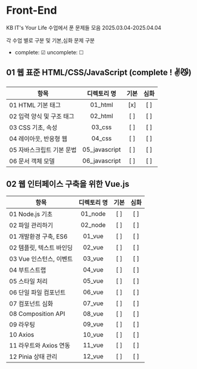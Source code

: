 # Front-End

KB IT's Your Life 수업에서 푼 문제들 모음
2025.03.04-2025.04.04

각 수업 별로 구분 및 기본,심화 문제 구분

- complete: ☑ uncomplete: ☐

## 01 웹 표준 HTML/CSS/JavaScript (complete ! ✌😼)
| 항목 | 디렉토리 명 | 기본 | 심화 | 
|------|:----:|:----:|:----:|
| 01 HTML 기본 태그 | 01_html | [x] | [ ] | 
| 02 입력 양식 및 구조 태그 | 02_html | [ ] | [ ] |  
| 03 CSS 기초, 속성 | 03_css | [ ] | [ ] |  
| 04 레이아웃, 반응형 웹 | 04_css | [ ] | [ ] |  
| 05 자바스크립트 기본 문법 | 05_javascript | [ ] | [ ] |  
| 06 문서 객체 모델 | 06_javascript | [ ] | [ ] | 


## 02 웹 인터페이스 구축을 위한 Vue.js

| 항목 | 디렉토리 명 | 기본 | 심화 | 
|------|:----:|:----:|:----:|
| 01 Node.js 기초 | 01_node | [ ] | [ ] |  
| 02 파일 관리하기 | 02_node | [ ] | [ ] |  
| 01 개발환경 구축, ES6 | 01_vue | [ ] | [ ] | 
| 02 템플릿, 텍스트 바인딩 | 02_vue | [ ] | [ ] | 
| 03 Vue 인스턴스, 이벤트 | 03_vue | [ ] | [ ] | 
| 04 부트스트랩 | 04_vue | [ ] | [ ] | 
| 05 스타일 처리 | 05_vue | [ ] | [ ] | 
| 06 단일 파일 컴포넌트 | 06_vue | [ ] | [ ] | 
| 07 컴포넌트 심화 | 07_vue | [ ] | [ ] |  
| 08 Composition API | 08_vue | [ ] | [ ] |  
| 09 라우팅 | 09_vue | [ ] | [ ] |  
| 10 Axios | 10_vue | [ ] | [ ] |  
| 11 라우트와 Axios 연동 | 11_vue | [ ] | [ ] |  
| 12 Pinia 상태 관리 | 12_vue | [ ] | [ ] |  
